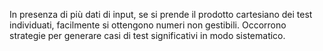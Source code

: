 In presenza di più dati di input, se si prende il prodotto cartesiano dei test individuati, facilmente si ottengono numeri non gestibili.
Occorrono strategie per generare casi di test significativi in modo sistematico.